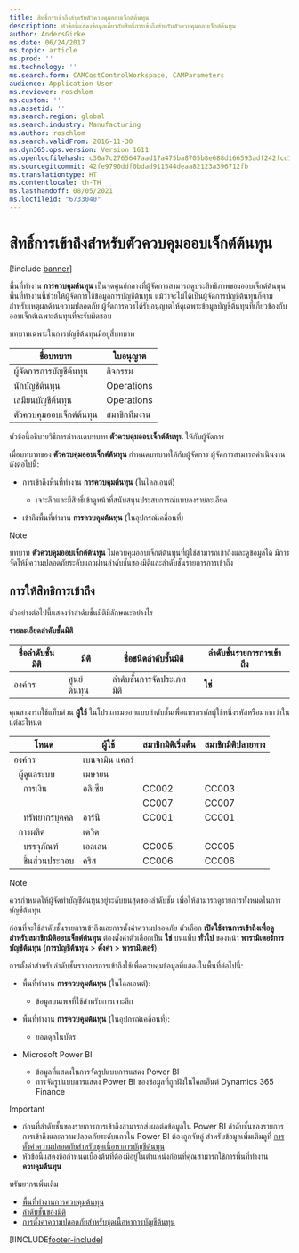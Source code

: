 ```yaml
---
title: สิทธิ์การเข้าถึงสำหรับตัวควบคุมออบเจ็กต์ต้นทุน
description: หัวข้อนี้แสดงข้อมูลเกี่ยวกับสิทธิ์การเข้าถึงสำหรับตัวควบคุมออบเจ็กต์ต้นทุน
author: AndersGirke
ms.date: 06/24/2017
ms.topic: article
ms.prod: ''
ms.technology: ''
ms.search.form: CAMCostControlWorkspace, CAMParameters
audience: Application User
ms.reviewer: roschlom
ms.custom: ''
ms.assetid: ''
ms.search.region: global
ms.search.industry: Manufacturing
ms.author: roschlom
ms.search.validFrom: 2016-11-30
ms.dyn365.ops.version: Version 1611
ms.openlocfilehash: c30a7c2765647aad17a475ba8705b8e688d166593adf242fcd15d90e49334189
ms.sourcegitcommit: 42fe9790ddf0bdad911544deaa82123a396712fb
ms.translationtype: HT
ms.contentlocale: th-TH
ms.lasthandoff: 08/05/2021
ms.locfileid: "6733040"
---
```

# <a name="access-rights-for-cost-object-controllers"></a>สิทธิ์การเข้าถึงสำหรับตัวควบคุมออบเจ็กต์ต้นทุน

[!include [banner](../includes/banner.md)]

พื้นที่ทำงาน **การควบคุมต้นทุน** เป็นจุดศูนย์กลางที่ผู้จัดการสามารถดูประสิทธิภาพของออบเจ็กต์ต้นทุน พื้นที่ทำงานนี้ช่วยให้ผู้จัดการใช้ข้อมูลการบัญชีต้นทุน แม้ว่าจะไม่ได้เป็นผู้จัดการบัญชีต้นทุนก็ตาม สำหรับเหตุผลด้านความปลอดภัย ผู้จัดการควรได้รับอนุญาตให้ดูเฉพาะข้อมูลบัญชีต้นทุนที่เกี่ยวข้องกับออบเจ็กต์เฉพาะต้นทุนที่จะรับผิดชอบ

บทบาทเฉพาะในการบัญชีต้นทุนมีอยู่สี่บทบาท

| ชื่อบทบาท               | ใบอนุญาต      |
|-------------------------|--------------|
| ผู้จัดการการบัญชีต้นทุน | กิจกรรม     |
| นักบัญชีต้นทุน         | Operations   |
| เสมียนบัญชีต้นทุน   | Operations   |
| ตัวควบคุมออบเจ็กต์ต้นทุน  | สมาชิกทีมงาน |

หัวข้อนี้อธิบายวิธีการกำหนดบทบาท **ตัวควบคุมออบเจ็กต์ต้นทุน** ให้กับผู้จัดการ

เมื่อบทบาทของ **ตัวควบคุมออบเจ็กต์ต้นทุน** กำหนดบทบาทให้กับผู้จัดการ ผู้จัดการสามารถดำเนินงานดังต่อไปนี้:

- การเข้าถึงพื้นที่ทำงาน **การควบคุมต้นทุน** (ในไคลเอนต์)

    - เจาะลึกและมีสิทธิ์เข้าดูหน้าที่สนับสนุนประสบการณ์แบบลงรายละเอียด

- เข้าถึงพื้นที่ทำงาน **การควบคุมต้นทุน** (ในอุปกรณ์เคลื่อนที่)

> [!NOTE]
> บทบาท **ตัวควบคุมออบเจ็กต์ต้นทุน** ไม่ควบคุมออบเจ็กต์ต้นทุนที่ผู้ใช้สามารถเข้าถึงและดูข้อมูลได้ มีการจัดให้มีความปลอดภัยระดับแถวผ่านลำดับชั้นของมิติและลำดับชั้นรายการการเข้าถึง

## <a name="grant-access-rights"></a>การให้สิทธิการเข้าถึง
ตัวอย่างต่อไปนี้แสดงว่าลำดับชั้นมิติมีลักษณะอย่างไร

**รายละเอียดลำดับชั้นมิติ**

| ชื่อลำดับชั้นมิติ | มิติ    | ชื่อชนิดลำดับชั้นมิติ      | ลำดับชั้นรายการการเข้าถึง |
|--------------------------|--------------|------------------------------------|-----------------------|
| องค์กร             | ศูนย์ต้นทุน | ลำดับชั้นการจัดประเภทมิติ | **ใช่**               |

คุณสามารถใช้แท็บด่วน **ผู้ใช้** ในโปรแกรมออกแบบลำดับชั้นเพื่อแทรกรหัสผู้ใช้หนึ่งรหัสหรือมากกว่าในแต่ละโหนด

|             โหนด                 | ผู้ใช้            | สมาชิกมิติเริ่มต้น     |   สมาชิกมิติปลายทาง   |
|-----------------------------------|------------------|---------------------------|-------------------------|
| องค์กร                      | เบนจามิน แคลร์ |                           |                         |
| &nbsp;&nbsp;ผู้ดูแลระบบ                 | เมษายน            |                           |                         |
| &nbsp;&nbsp;&nbsp;&nbsp;การเงิน   | อลิเซีย           | CC002                     | CC003                   |
|                                   |                  | CC007                     | CC007                   |
| &nbsp;&nbsp;&nbsp;&nbsp;ทรัพยากรบุคคล        | อาร์นี            | CC001                     | CC001                   |
| &nbsp;&nbsp;การผลิต            | เดวิด            |                           |                         |
| &nbsp;&nbsp;&nbsp;&nbsp;บรรจุภัณฑ์ | เอลเลน            | CC005                     | CC005                   |
| &nbsp;&nbsp;&nbsp;&nbsp;ชิ้นส่วนประกอบ  | คริส            | CC006                     | CC006                   |

> [!NOTE]
> ควรกำหนดให้ผู้จัดทำบัญชีต้นทุนอยู่ระดับบนสุดของลำดับชั้น เพื่อให้สามารถดูรายการทั้งหมดในการบัญชีต้นทุน

ก่อนที่จะใช้ลำดับชั้นรายการเข้าถึงและการตั้งค่าความปลอดภัย ตัวเลือก **เปิดใช้งานการเข้าถึงเพื่อดูสำหรับสมาชิกมิติออบเจ็กต์ต้นทุน** ต้องตั้งค่าตัวเลือกเป็น **ใช่** บนแท็บ **ทั่วไป** ของหน้า **พารามิเตอร์การบัญชีต้นทุน** (**การบัญชีต้นทุน** > **ตั้งค่า** > **พารามิเตอร์**)

การตั้งค่าสำหรับลำดับชั้นรายการการเข้าถึงใช้เพื่อควบคุมข้อมูลที่แสดงในพื้นที่ต่อไปนี้:

- พื้นที่ทำงาน **การควบคุมต้นทุน** (ในไคลเอนต์):

    - ข้อมูลบนเพจที่ใช้สำหรับการเจาะลึก

- พื้นที่ทำงาน **การควบคุมต้นทุน** (ในอุปกรณ์เคลื่อนที่):

    - ยอดดุลในบัตร

- Microsoft Power BI

    - ข้อมูลที่แสดงในการจัดรูปแบบการแสดง Power BI
    - การจัดรูปแบบการแสดง Power BI ของข้อมูลที่ถูกฝังในไคลเอ็นต์ Dynamics 365 Finance

> [!IMPORTANT]
> - ก่อนที่ลำดับชั้นของรายการการเข้าถึงสามารถส่งผลต่อข้อมูลใน Power BI ลำดับชั้นของรายการการเข้าถึงและความปลอดภัยระดับแถวใน Power BI ต้องถูกจับคู่ สำหรับข้อมูลเพิ่มเติมดูที่ [การตั้งค่าความปลอดภัยสำหรับชุดเนื้อหาการบัญชีต้นทุน](../../fin-ops-core/dev-itpro/analytics/setup-security-cost-accounting-content-pack.md)
> - หัวข้อนี้แสดงข้อกำหนดเบื้องต้นที่ต้องมีอยู่ในตำแหน่งก่อนที่คุณสามารถใช้การพื้นที่ทำงาน **ควบคุมต้นทุน**

ทรัพยากรเพิ่มเติม

- [พื้นที่ทำงานการควบคุมต้นทุน](cost-control-workspace.md)
- [ลำดับชั้นของมิติ](dimension-hierarchy.md)
- [การตั้งค่าความปลอดภัยสำหรับชุดเนื้อหาการบัญชีต้นทุน](../../fin-ops-core/dev-itpro/analytics/setup-security-cost-accounting-content-pack.md)


[!INCLUDE[footer-include](../../includes/footer-banner.md)]
